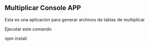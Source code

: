 ## Multiplicar Console APP

Esta es una aplicación para generar archivos de tablas de multiplicar 

Ejecutar este comando

npm install